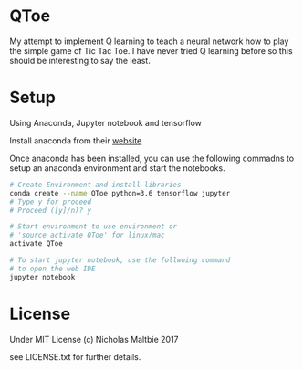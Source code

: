 # QToe

My attempt to implement Q learning to teach a neural network how to play the 
simple game of Tic Tac Toe. I have never tried Q learning before so this should 
be interesting to say the least.

# Setup

Using Anaconda, Jupyter notebook and tensorflow

Install anaconda from their [website](https://www.continuum.io/downloads)

Once anaconda has been installed, you can use the following commadns to setup an
anaconda environment and start the notebooks.

```bash
# Create Environment and install libraries
conda create --name QToe python=3.6 tensorflow jupyter
# Type y for proceed
# Proceed ([y]/n)? y

# Start environment to use environment or 
# 'source activate QToe' for linux/mac
activate QToe

# To start jupyter notebook, use the follwoing command
# to open the web IDE
jupyter notebook
```

# License

Under MIT License (c) Nicholas Maltbie 2017

see LICENSE.txt for further details.
